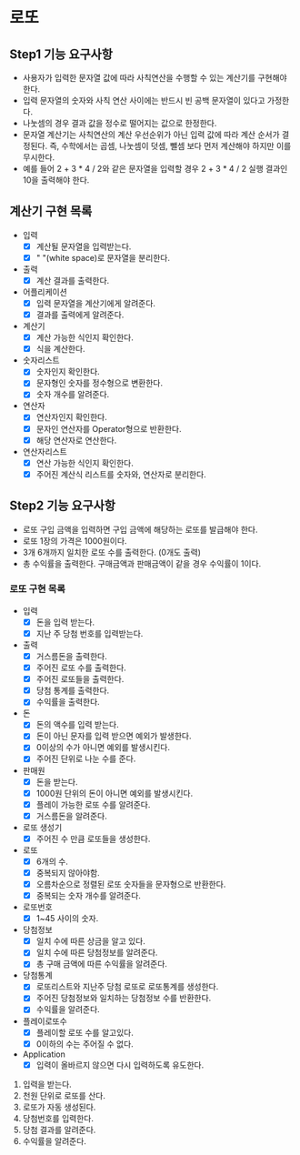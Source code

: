 # 로또

## Step1 기능 요구사항
* 사용자가 입력한 문자열 값에 따라 사칙연산을 수행할 수 있는 계산기를 구현해야 한다.
* 입력 문자열의 숫자와 사칙 연산 사이에는 반드시 빈 공백 문자열이 있다고 가정한다.
* 나눗셈의 경우 결과 값을 정수로 떨어지는 값으로 한정한다.
* 문자열 계산기는 사칙연산의 계산 우선순위가 아닌 입력 값에 따라 계산 순서가 결정된다. 즉, 수학에서는 곱셈, 나눗셈이 덧셈, 뺄셈 보다 먼저 계산해야 하지만 이를 무시한다.
* 예를 들어 2 + 3 * 4 / 2와 같은 문자열을 입력할 경우 2 + 3 * 4 / 2 실행 결과인 10을 출력해야 한다.

## 계산기 구현 목록
- 입력
  - [x] 계산될 문자열을 입력받는다.
  - [x] " "(white space)로 문자열을 분리한다.
- 출력
  - [x] 계산 결과를 출력한다.
- 어플리케이션
  - [x] 입력 문자열을 계산기에게 알려준다.
  - [x] 결과를 출력에게 알려준다.
- 계산기
  - [x] 계산 가능한 식인지 확인한다.
  - [x] 식을 계산한다.
- 숫자리스트
  - [x] 숫자인지 확인한다.
  - [x] 문자형인 숫자를 정수형으로 변환한다.
  - [x] 숫자 개수를 알려준다.
- 연산자
  - [x] 연산자인지 확인한다.
  - [x] 문자인 연산자를 Operator형으로 반환한다.
  - [x] 해당 연산자로 연산한다.
- 연산자리스트
  - [x] 연산 가능한 식인지 확인한다.
  - [x] 주어진 계산식 리스트를 숫자와, 연산자로 분리한다.

## Step2 기능 요구사항
* 로또 구입 금액을 입력하면 구입 금액에 해당하는 로또를 발급해야 한다.
* 로또 1장의 가격은 1000원이다.
* 3개 6개까지 일치한 로또 수를 출력한다. (0개도 출력)
* 총 수익률을 출력한다. 구매금액과 판매금액이 같을 경우 수익률이 1이다.

### 로또 구현 목록
- 입력
  - [x] 돈을 입력 받는다.
  - [x] 지난 주 당첨 번호를 입력받는다.
- 출력
  - [x] 거스름돈을 출력한다.
  - [x] 주어진 로또 수를 출력한다.
  - [x] 주어진 로또들을 출력한다.
  - [x] 당첨 통계를 출력한다.
  - [x] 수익률을 출력한다.
- 돈
  - [x] 돈의 액수를 입력 받는다.
  - [x] 돈이 아닌 문자를 입력 받으면 예외가 발생한다.
  - [x] 0이상의 수가 아니면 예외를 발생시킨다.
  - [x] 주어진 단위로 나눈 수를 준다.
- 판매원
  - [x] 돈을 받는다.
  - [x] 1000원 단위의 돈이 아니면 예외를 발생시킨다.
  - [x] 플레이 가능한 로또 수를 알려준다.
  - [x] 거스름돈을 알려준다.
- 로또 생성기
  - [x] 주어진 수 만큼 로또들을 생성한다. 
- 로또
  - [x] 6개의 수.
  - [x] 중복되지 않아야함.
  - [x] 오름차순으로 정렬된 로또 숫자들을 문자형으로 반환한다.
  - [x] 중복되는 숫자 개수를 알려준다.
- 로또번호
  - [x] 1~45 사이의 숫자.
- 당첨정보
  - [x] 일치 수에 따른 상금을 알고 있다.
  - [x] 일치 수에 따른 당첨정보를 알려준다.
  - [x] 총 구매 금액에 따른 수익률을 알려준다.
- 당첨통계
  - [x] 로또리스트와 지난주 당첨 로또로 로또통계를 생성한다.
  - [x] 주어진 당첨정보와 일치하는 당첨정보 수를 반환한다.
  - [x] 수익률을 알려준다.
- 플레이로또수
  - [x] 플레이할 로또 수를 알고있다.
  - [x] 0이하의 수는 주어질 수 없다.
- Application
  - [x] 입력이 올바르지 않으면 다시 입력하도록 유도한다.

1. 입력을 받는다.
2. 천원 단위로 로또를 산다.
3. 로또가 자동 생성된다.
4. 당첨번호를 입력한다.
5. 당첨 결과를 알려준다.
6. 수익률을 알려준다.